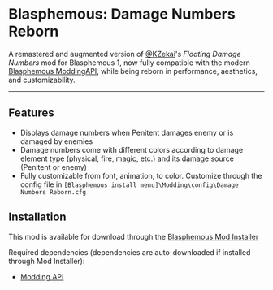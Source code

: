 # Blasphemous: Damage Numbers Reborn
A remastered and augmented version of [@KZekai](https://next.nexusmods.com/profile/KZekai/mods, "Kein's NexusMods home page")'s _Floating Damage Numbers_ mod for Blasphemous 1, now fully compatible with the modern [Blasphemous ModdingAPI](https://github.com/brandenEK/Blasphemous.ModdingAPI), while being reborn in performance, aesthetics, and customizability.

----

## Features

- Displays damage numbers when Penitent damages enemy or is damaged by enemies
- Damage numbers come with different colors according to damage element type (physical, fire, magic, etc.) and its damage source (Penitent or enemy)
- Fully customizable from font, animation, to color. Customize through the config file in `[Blasphemous install menu]\Modding\config\Damage Numbers Reborn.cfg`

## Installation

This mod is available for download through the [Blasphemous Mod Installer](https://github.com/BrandenEK/Blasphemous.Modding.Installer/releases, "release page")

Required dependencies (dependencies are auto-downloaded if installed through Mod Installer):
- [Modding API](https://github.com/BrandenEK/Blasphemous.ModdingAPI/releases, "release page")